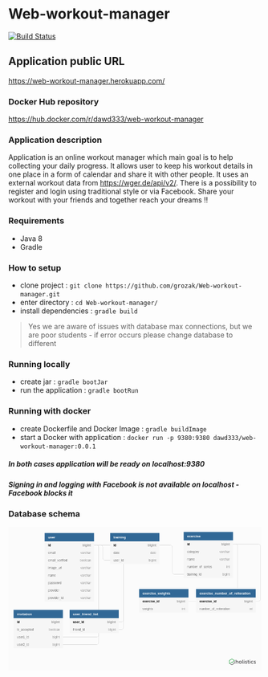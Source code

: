 # Web-workout-manager
[![Build Status](https://travis-ci.org/grozak/Web-workout-manager.svg?branch=master)](https://travis-ci.org/grozak/Web-workout-manager)

## Application public URL
https://web-workout-manager.herokuapp.com/

### Docker Hub repository
https://hub.docker.com/r/dawd333/web-workout-manager

### Application description
Application is an online workout manager which main goal is to help collecting your daily progress. It allows user to keep his workout details in one place in a form of calendar and share it with other people. It uses an external workout data from https://wger.de/api/v2/. There is a possibility to register and login using traditional style or via Facebook. Share your workout with your friends and together reach your dreams !!

### Requirements
- Java 8
- Gradle

### How to setup
- clone project : `git clone https://github.com/grozak/Web-workout-manager.git`
- enter directory : `cd Web-workout-manager/`
- install dependencies : `gradle build`

> Yes we are aware of issues with database max connections, but we are poor students - if error occurs please change database to different

### Running locally
- create jar : `gradle bootJar`
- run the application : `gradle bootRun`

### Running with docker
- create Dockerfile and Docker Image : `gradle buildImage`
- start a Docker with application : `docker run -p 9380:9380 dawd333/web-workout-manager:0.0.1`

##### In both cases application will be ready on localhost:9380
##### Signing in and logging with Facebook is not available on localhost - Facebook blocks it


### Database schema
![Database schema](/db_schema.png)
